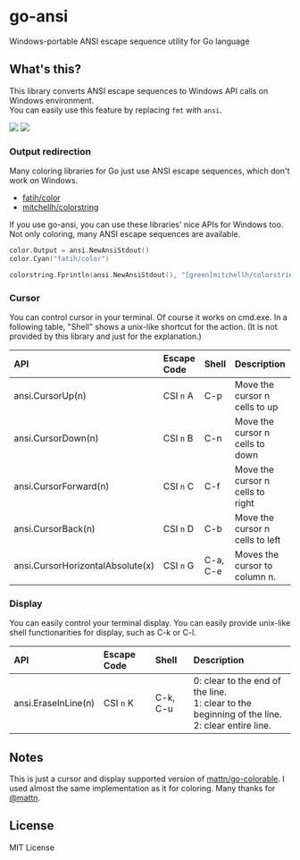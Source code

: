 # go-ansi

Windows-portable ANSI escape sequence utility for Go language

## What's this?

This library converts ANSI escape sequences to Windows API calls on Windows environment.  
You can easily use this feature by replacing `fmt` with `ansi`.

![](http://i.gyazo.com/12ecc4e1b4387f5c56d3e6ae319ab6c4.png)
![](http://i.gyazo.com/c41072712ee05e28565ca92b416675e2.png)

### Output redirection

Many coloring libraries for Go just use ANSI escape sequences, which don't work on Windows.

- [fatih/color](https://github.com/fatih/color)
- [mitchellh/colorstring](https://github.com/mitchellh/colorstring)

If you use go-ansi, you can use these libraries' nice APIs for Windows too.
Not only coloring, many ANSI escape sequences are available.

```go
color.Output = ansi.NewAnsiStdout()
color.Cyan("fatih/color")

colorstring.Fprintln(ansi.NewAnsiStdout(), "[green]mitchellh/colorstring")
```

### Cursor

You can control cursor in your terminal. Of course it works on cmd.exe.
In a following table, "Shell" shows a unix-like shortcut for the action.
(It is not provided by this library and just for the explanation.)

| API | Escape Code | Shell | Description |
|:----|:----------------|:--|:------------|
| ansi.CursorUp(n) | CSI `n` A | C-p | Move the cursor n cells to up |
| ansi.CursorDown(n) | CSI `n` B | C-n | Move the cursor n cells to down |
| ansi.CursorForward(n) | CSI `n` C | C-f | Move the cursor n cells to right |
| ansi.CursorBack(n) | CSI `n` D | C-b | Move the cursor n cells to left |
| ansi.CursorHorizontalAbsolute(x) | CSI `n` G | C-a,<br>C-e | Moves the cursor to column n. |

### Display

You can easily control your terminal display. You can easily provide unix-like
shell functionarities for display, such as C-k or C-l.

| API | Escape Code | Shell | Description |
|:----|:----------------|:--|:------------|
| ansi.EraseInLine(n) | CSI `n` K | C-k, C-u | 0: clear to the end of the line. <br> 1: clear to the beginning of the line. <br> 2: clear entire line. |

## Notes

This is just a cursor and display supported version of [mattn/go-colorable](https://github.com/mattn/go-colorable).
I used almost the same implementation as it for coloring. Many thanks for [@mattn](https://github.com/mattn).

## License

MIT License
